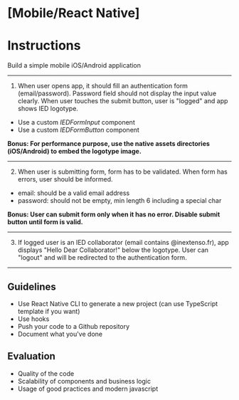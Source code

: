 # [Mobile/React Native]

# Instructions
Build a simple mobile iOS/Android application

---

 1. When user opens app, it should fill an authentication form (email/password). Password field should not display the input value clearly. When user touches the submit button, user is "logged" and app shows IED logotype.
   - Use a custom *IEDFormInput* component
   - Use a custom *IEDFormButton* component

  **Bonus: For performance purpose, use the native assets directories (iOS/Android) to embed the logotype image.**

---

 2. When user is submitting form, form has to be validated. When form has errors, user should be informed. 
   - email: should be a valid email address
   - password: should not be empty, min length 6 including a special char

  **Bonus: User can submit form only when it has no error. Disable submit button until form is valid.**

---

 3. If logged user is an IED collaborator (email contains @inextenso.fr), app displays "Hello Dear Collaborator!" below the logotype. User can "logout" and will be redirected to the authentication form.

---

## Guidelines

 - Use React Native CLI to generate a new project (can use TypeScript template if you want)
 - Use hooks
 - Push your code to a Github repository
 - Document what you've done

## Evaluation

- Quality of the code
- Scalability of components and business logic
- Usage of good practices and modern javascript